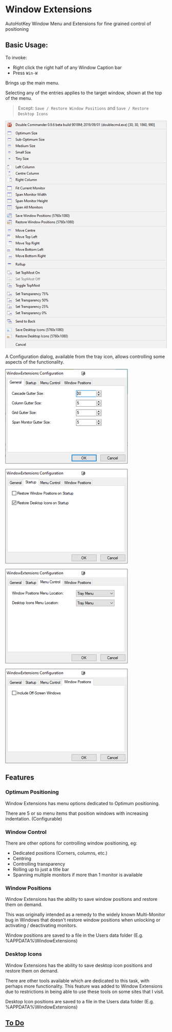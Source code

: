 # Window Extensions

AutoHotKey Window Menu and Extensions for fine grained control of positioning

## Basic Usage:

To invoke:

- Right click the right half of any Window Caption bar
- Press `Win-W`

Brings up the main menu.

Selecting any of the entries applies to the target window, shown at the top of the menu.

> Except: `Save / Restore Window Positions` and `Save / Restore Desktop Icons`

![Main Menu](Docs/MainMenu.png)

A Configuration dialog, available from the tray icon, allows controlling some aspects of the functionality.

![Configuration Dialog Tab 1](Docs/ConfigurationDialog1.png)

![Configuration Dialog Tab 2](Docs/ConfigurationDialog2.png)

![Configuration Dialog Tab 3](Docs/ConfigurationDialog3.png)

![Configuration Dialog Tab 4](Docs/ConfigurationDialog4.png)

## Features

### Optimum Positioning

Window Extensions has menu options dedicated to Optimum positioning.

There are 5 or so menu items that position windows with increasing indentation. (Configurable)

### Window Control

There are other options for controlling window positioning, eg:

- Dedicated positions (Corners, columns, etc.)
- Centring
- Controlling transparency
- Rolling up to just a title bar
- Spanning multiple monitors if more than 1 monitor is available

### Window Positions

Window Extensions has the ability to save window positions and restore them on demand.

This was originally intended as a remedy to the widely known Multi-Monitor bug in Windows that doesn't restore window positions when unlocking or activating /  deactivating monitors.

Window positions are saved to a file in the Users data folder (E.g. %APPDATA%\WindowExtensions)

### Desktop Icons

Window Extensions has the ability to save desktop icon positions and restore them on demand.

There are other tools available which are dedicated to this task, with perhaps more functionality. This feature was added to Window Extensions due to restrictions in being able to use these tools on some sites that I visit.

Desktop Icon positions are saved to a file in the Users data folder (E.g. %APPDATA%\WindowExtensions)

## [To Do](Docs/todo.md)

